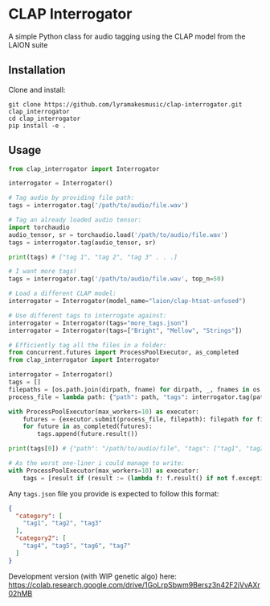 # CLAP Interrogator

A simple Python class for audio tagging using the CLAP model from the LAION suite

## Installation

Clone and install:

```
git clone https://github.com/lyramakesmusic/clap-interrogator.git clap_interrogator
cd clap_interrogator
pip install -e .
```

## Usage

```py
from clap_interrogator import Interrogator

interrogator = Interrogator()

# Tag audio by providing file path:
tags = interrogator.tag('/path/to/audio/file.wav')

# Tag an already loaded audio tensor:
import torchaudio
audio_tensor, sr = torchaudio.load('/path/to/audio/file.wav')
tags = interrogator.tag(audio_tensor, sr)

print(tags) # ["tag 1", "tag 2", "tag 3" . . .]

# I want more tags!
tags = interrogator.tag('/path/to/audio/file.wav', top_n=50)

# Load a different CLAP model:
interrogator = Interrogator(model_name="laion/clap-htsat-unfused")

# Use different tags to interrogate against:
interrogator = Interrogator(tags="more_tags.json")
interrogator = Interrogator(tags=["Bright", "Mellow", "Strings"])
```

```py
# Efficiently tag all the files in a folder:
from concurrent.futures import ProcessPoolExecutor, as_completed
from clap_interrogator import Interrogator

interrogator = Interrogator()
tags = []
filepaths = [os.path.join(dirpath, fname) for dirpath, _, fnames in os.walk("/path/to/audio/folder") for fname in fnames]
process_file = lambda path: {"path": path, "tags": interrogator.tag(path)}

with ProcessPoolExecutor(max_workers=10) as executor:
    futures = {executor.submit(process_file, filepath): filepath for filepath in filepaths}
    for future in as_completed(futures):
        tags.append(future.result())

print(tags[0]) # {"path": "/path/to/audio/file", "tags": ["tag1", "tag2", . . . "tag10"]}

# As the worst one-liner i could manage to write:
with ProcessPoolExecutor(max_workers=10) as executor:
    tags = [result if (result := (lambda f: f.result() if not f.exception() else None)(future)) is not None else 'Error' for future in as_completed(executor.submit(lambda path: {"path": path, "tags": interrogator.tag(path)}, filepath) for filepath in [os.path.join(dirpath, fname) for dirpath, _, fnames in os.walk("/path/to/audio/folder") for fname in fnames])]
```

Any `tags.json` file you provide is expected to follow this format:

```json
{
  "category": [
    "tag1", "tag2", "tag3"
  ],
  "category2": [
    "tag4", "tag5", "tag6", "tag7"
  ]
}
```

Development version (with WIP genetic algo) here: https://colab.research.google.com/drive/1GoLrpSbwm9Bersz3n42F2jVvAXr02hMB

